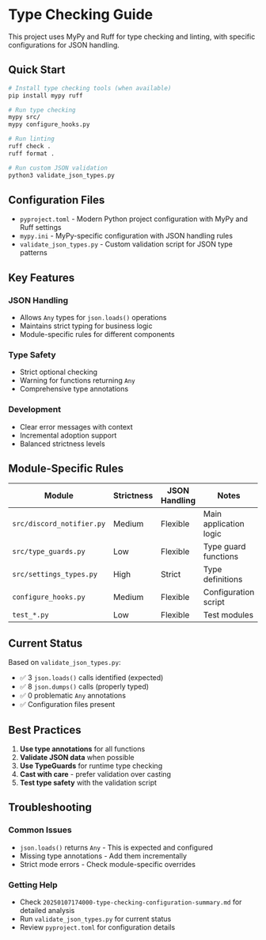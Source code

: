 # Type Checking Guide

This project uses MyPy and Ruff for type checking and linting, with specific configurations for JSON handling.

## Quick Start

```bash
# Install type checking tools (when available)
pip install mypy ruff

# Run type checking
mypy src/
mypy configure_hooks.py

# Run linting
ruff check .
ruff format .

# Run custom JSON validation
python3 validate_json_types.py
```

## Configuration Files

- `pyproject.toml` - Modern Python project configuration with MyPy and Ruff settings
- `mypy.ini` - MyPy-specific configuration with JSON handling rules
- `validate_json_types.py` - Custom validation script for JSON type patterns

## Key Features

### JSON Handling
- Allows `Any` types for `json.loads()` operations
- Maintains strict typing for business logic
- Module-specific rules for different components

### Type Safety
- Strict optional checking
- Warning for functions returning `Any`
- Comprehensive type annotations

### Development
- Clear error messages with context
- Incremental adoption support
- Balanced strictness levels

## Module-Specific Rules

| Module | Strictness | JSON Handling | Notes |
|--------|------------|---------------|-------|
| `src/discord_notifier.py` | Medium | Flexible | Main application logic |
| `src/type_guards.py` | Low | Flexible | Type guard functions |
| `src/settings_types.py` | High | Strict | Type definitions |
| `configure_hooks.py` | Medium | Flexible | Configuration script |
| `test_*.py` | Low | Flexible | Test modules |

## Current Status

Based on `validate_json_types.py`:
- ✅ 3 `json.loads()` calls identified (expected)
- ✅ 8 `json.dumps()` calls (properly typed)
- ✅ 0 problematic `Any` annotations
- ✅ Configuration files present

## Best Practices

1. **Use type annotations** for all functions
2. **Validate JSON data** when possible
3. **Use TypeGuards** for runtime type checking
4. **Cast with care** - prefer validation over casting
5. **Test type safety** with the validation script

## Troubleshooting

### Common Issues
- `json.loads()` returns `Any` - This is expected and configured
- Missing type annotations - Add them incrementally
- Strict mode errors - Check module-specific overrides

### Getting Help
- Check `20250107174000-type-checking-configuration-summary.md` for detailed analysis
- Run `validate_json_types.py` for current status
- Review `pyproject.toml` for configuration details